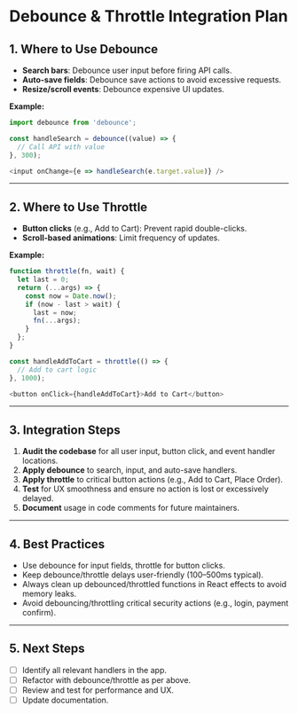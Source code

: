 # Debounce & Throttle Integration Plan

## 1. **Where to Use Debounce**
- **Search bars**: Debounce user input before firing API calls.
- **Auto-save fields**: Debounce save actions to avoid excessive requests.
- **Resize/scroll events**: Debounce expensive UI updates.

**Example:**
```js
import debounce from 'debounce';

const handleSearch = debounce((value) => {
  // Call API with value
}, 300);

<input onChange={e => handleSearch(e.target.value)} />
```

---

## 2. **Where to Use Throttle**
- **Button clicks** (e.g., Add to Cart): Prevent rapid double-clicks.
- **Scroll-based animations**: Limit frequency of updates.

**Example:**
```js
function throttle(fn, wait) {
  let last = 0;
  return (...args) => {
    const now = Date.now();
    if (now - last > wait) {
      last = now;
      fn(...args);
    }
  };
}

const handleAddToCart = throttle(() => {
  // Add to cart logic
}, 1000);

<button onClick={handleAddToCart}>Add to Cart</button>
```

---

## 3. **Integration Steps**
1. **Audit the codebase** for all user input, button click, and event handler locations.
2. **Apply debounce** to search, input, and auto-save handlers.
3. **Apply throttle** to critical button actions (e.g., Add to Cart, Place Order).
4. **Test** for UX smoothness and ensure no action is lost or excessively delayed.
5. **Document** usage in code comments for future maintainers.

---

## 4. **Best Practices**
- Use debounce for input fields, throttle for button clicks.
- Keep debounce/throttle delays user-friendly (100–500ms typical).
- Always clean up debounced/throttled functions in React effects to avoid memory leaks.
- Avoid debouncing/throttling critical security actions (e.g., login, payment confirm).

---

## 5. **Next Steps**
- [ ] Identify all relevant handlers in the app.
- [ ] Refactor with debounce/throttle as per above.
- [ ] Review and test for performance and UX.
- [ ] Update documentation. 